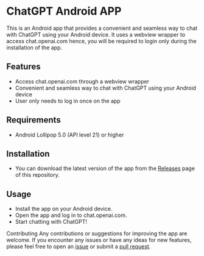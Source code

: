 # ChatGPT Android APP
This is an Android app that provides a convenient and seamless way to chat with ChatGPT using your Android device. It uses a webview wrapper to access chat.openai.com hence, you will be required to login only during the installation of the app.

## Features
* Access chat.openai.com through a webview wrapper
* Convenient and seamless way to chat with ChatGPT using your Android device
* User only needs to log in once on the app

## Requirements
* Android Lollipop 5.0 (API level 21) or higher

## Installation
* You can download the latest version of the app from the [Releases](chat.openai.com) page of this repository.

## Usage
* Install the app on your Android device.
* Open the app and log in to chat.openai.com.
* Start chatting with ChatGPT!

Contributing
Any contributions or suggestions for improving the app are welcome. If you encounter any issues or have any ideas for new features, please feel free to open an [issue]() or submit a [pull request]().
